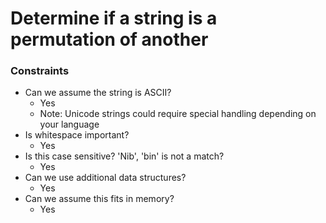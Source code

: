# Determine if a string is a permutation of another

### Constraints

* Can we assume the string is ASCII?
  * Yes
  * Note: Unicode strings could require special handling depending on your language
* Is whitespace important?
  * Yes
* Is this case sensitive? 'Nib', 'bin' is not a match?
  * Yes
* Can we use additional data structures?
  * Yes
* Can we assume this fits in memory?
  * Yes
